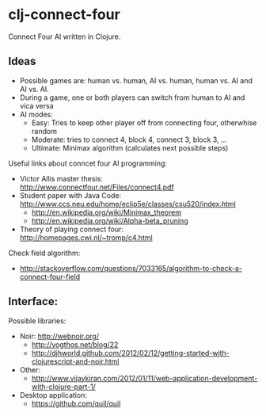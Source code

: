 clj-connect-four
================

Connect Four AI written in Clojure.

Ideas
------

* Possible games are: human vs. human, AI vs. human, human vs. AI and AI vs. AI.
* During a game, one or both players can switch from human to AI and vica versa
* AI modes:
  - Easy: Tries to keep other player off from connecting four, otherwhise random
  - Moderate: tries to connect 4, block 4, connect 3, block 3, ...
  - Ultimate: Minimax algorithm (calculates next possible steps)
  

Useful links about conncet four AI programming:

* Victor Allis master thesis: http://www.connectfour.net/Files/connect4.pdf
* Student paper with Java Code: http://www.ccs.neu.edu/home/eclip5e/classes/csu520/index.html
  - http://en.wikipedia.org/wiki/Minimax_theorem
  - http://en.wikipedia.org/wiki/Alpha-beta_pruning
* Theory of playing connect four: http://homepages.cwi.nl/~tromp/c4.html

Check field algorithm:

* http://stackoverflow.com/questions/7033165/algorithm-to-check-a-connect-four-field


Interface:
----------

Possible libraries:
* Noir: http://webnoir.org/
  - http://yogthos.net/blog/22
  - http://djhworld.github.com/2012/02/12/getting-started-with-clojurescript-and-noir.html
* Other:
  - http://www.vijaykiran.com/2012/01/11/web-application-development-with-clojure-part-1/
* Desktop application:
  - https://github.com/quil/quil
